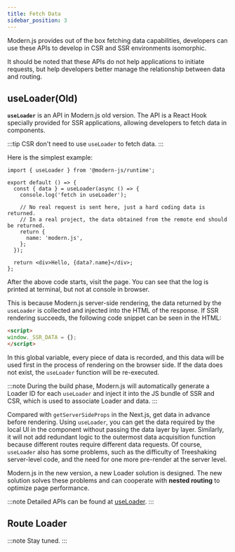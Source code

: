 ```yaml
---
title: Fetch Data
sidebar_position: 3
---
```


Modern.js provides out of the box fetching data capabilities, developers can use these APIs to develop in CSR and SSR environments isomorphic.

It should be noted that these APIs do not help applications to initiate requests, but help developers better manage the relationship between data and routing.

## useLoader(Old)

**`useLoader`** is an API in Modern.js old version. The API is a React Hook specially provided for SSR applications, allowing developers to fetch data in components.

:::tip
CSR don't need to use `useLoader` to fetch data.
:::

Here is the simplest example:

```tsx
import { useLoader } from '@modern-js/runtime';

export default () => {
  const { data } = useLoader(async () => {
    console.log('fetch in useLoader');

    // No real request is sent here, just a hard coding data is returned.
    // In a real project, the data obtained from the remote end should be returned.
    return {
      name: 'modern.js',
    };
  });

  return <div>Hello, {data?.name}</div>;
};
```

After the above code starts, visit the page. You can see that the log is printed at terminal, but not at console in browser.

This is because Modern.js server-side rendering, the data returned by the `useLoader` is collected and injected into the HTML of the response. If SSR rendering succeeds, the following code snippet can be seen in the HTML:

```html
<script>
window._SSR_DATA = {};
</script>
```

In this global variable, every piece of data is recorded, and this data will be used first in the process of rendering on the browser side. If the data does not exist, the `useLoader` function will be re-executed.

:::note
During the build phase, Modern.js will automatically generate a Loader ID for each `useLoader` and inject it into the JS bundle of SSR and CSR, which is used to associate Loader and data.
:::

Compared with `getServerSideProps` in the Next.js, get data in advance before rendering. Using `useLoader`, you can get the data required by the local UI in the component without passing the data layer by layer. Similarly, it will not add redundant logic to the outermost data acquisition function because different routes require different data requests. Of course, `useLoader` also has some problems, such as the difficulty of Treeshaking server-level code, and the need for one more pre-render at the server level.

Modern.js in the new version, a new Loader solution is designed. The new solution solves these problems and can cooperate with **nested routing** to optimize page performance.

:::note
Detailed APIs can be found at [useLoader](/docs/apis/app/runtime/core/use-loader).
:::

## Route Loader

:::note
Stay tuned.
:::

